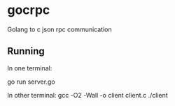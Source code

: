 gocrpc
======

Golang to c json rpc communication


Running
-------

In one terminal:

go run server.go

In other terminal:
gcc -O2 -Wall -o client client.c
./client

